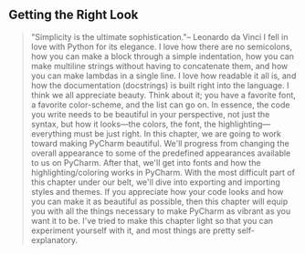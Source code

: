 Getting the Right Look
---
> "Simplicity is the ultimate sophistication."– Leonardo da Vinci
I fell in love with Python for its elegance. I love how there are no semicolons, how
you can make a block through a simple indentation, how you can make multiline
strings without having to concatenate them, and how you can make lambdas in a
single line. I love how readable it all is, and how the documentation (docstrings) is
built right into the language.
I think we all appreciate beauty. Think about it; you have a favorite font, a favorite
color-scheme, and the list can go on. In essence, the code you write needs to be
beautiful in your perspective, not just the syntax, but how it looks—the colors,
the font, the highlighting—everything must be just right.
In this chapter, we are going to work toward making PyCharm beautiful. We'll
progress from changing the overall appearance to some of the predefined
appearances available to us on PyCharm. After that, we'll get into fonts and how the
highlighting/coloring works in PyCharm. With the most difficult part of this chapter
under our belt, we'll dive into exporting and importing styles and themes.
If you appreciate how your code looks and how you can make it as beautiful as
possible, then this chapter will equip you with all the things necessary to make
PyCharm as vibrant as you want it to be. I've tried to make this chapter light so that
you can experiment yourself with it, and most things are pretty self-explanatory.



